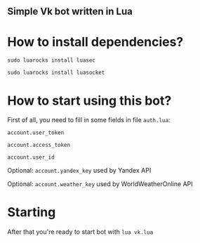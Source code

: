 ## Simple Vk bot written in Lua

# How to install dependencies?

```
sudo luarocks install luasec
```
```
sudo luarocks install luasocket
```

# How to start using this bot?

First of all, you need to fill in some fields in file `auth.lua`:

`account.user_token`

`account.access_token`

`account.user_id`

Optional: `account.yandex_key` used by Yandex API

Optional: `account.weather_key` used by WorldWeatherOnline API

# Starting

After that you're ready to start bot with `lua vk.lua`
